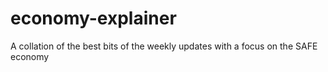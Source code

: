 # economy-explainer
A collation of the best bits of the weekly updates with a focus on the SAFE economy
